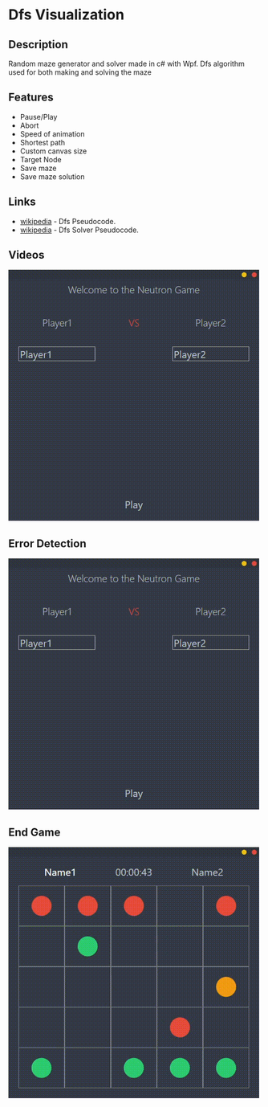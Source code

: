 # Dfs Visualization

## Description

Random maze generator and solver made in c# with Wpf.
Dfs algorithm used for both making and solving the maze

## Features

* Pause/Play
* Abort
* Speed of animation
* Shortest path
* Custom canvas size
* Target Node
* Save maze
* Save maze solution

## Links
* [wikipedia](https://en.wikipedia.org/wiki/Depth-first_search) - Dfs Pseudocode.
* [wikipedia](https://en.wikipedia.org/wiki/Maze_solving_algorithm) - Dfs Solver Pseudocode.

## Videos

![](https://github.com/AugustinSorel/NeutronGameWpf/blob/master/Ai.gif)

## Error Detection
![](https://github.com/AugustinSorel/NeutronGameWpf/blob/master/ErrorDetection.gif)

## End Game
![](https://github.com/AugustinSorel/NeutronGameWpf/blob/master/win.gif)
